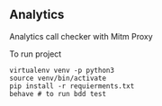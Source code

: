 ## Analytics
Analytics call checker with Mitm Proxy


To run project 
```
virtualenv venv -p python3
source venv/bin/activate
pip install -r requierments.txt
behave # to run bdd test
```
